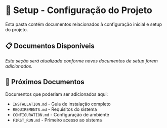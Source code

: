 # 🚀 Setup - Configuração do Projeto

Esta pasta contém documentos relacionados à configuração inicial e setup do projeto.

## 📋 Documentos Disponíveis

_Esta seção será atualizada conforme novos documentos de setup forem adicionados._

## 🎯 Próximos Documentos

Documentos que poderiam ser adicionados aqui:

- `INSTALLATION.md` - Guia de instalação completo
- `REQUIREMENTS.md` - Requisitos do sistema
- `CONFIGURATION.md` - Configuração de ambiente
- `FIRST_RUN.md` - Primeiro acesso ao sistema
